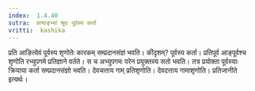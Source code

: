 ```yaml
---
index:  1.4.40
sutra:  प्रत्याङ्भ्यां श्रुवः पूर्वस्य कर्ता
vritti:  kashika 
---
```


प्रति आङित्येवं पूर्वस्य शृणोतेः कारकम् सम्प्रदानसंज्ञं भवति। कीदृशम्? पूर्वस्य कर्ता। प्रतिपूर्व आङ्पूर्वश्च शृणोति रभ्युपगमे प्रतिज्ञाने वर्तते। स च अभ्युपगमः परेन प्रयुक्तस्य सतो भवति। तत्र प्रयोक्ता पूर्वस्याः क्रियाया कर्ता सम्प्रदानसंज्ञो भवति। देवचत्ताय गाम् प्रतिशृणोति। देवदत्ताय गामाशृणोति। प्रतिजानीते इत्यर्थः।

